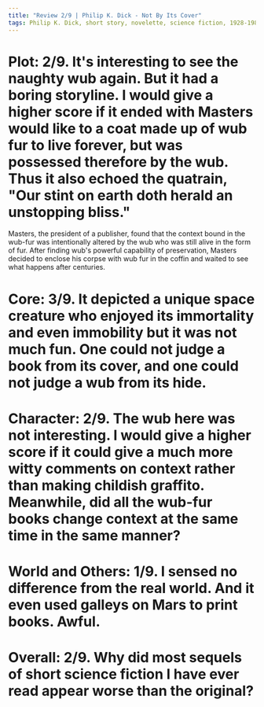 ```yaml
---
title: "Review 2/9 | Philip K. Dick - Not By Its Cover"
tags: Philip K. Dick, short story, novelette, science fiction, 1928-1982, 1952
---
```


# Plot: 2/9. It's interesting to see the naughty wub again. But it had a boring storyline. I would give a higher score if it ended with Masters would like to a coat made up of wub fur to live forever, but was possessed therefore by the wub. Thus it also echoed the quatrain, "Our stint on earth doth herald an unstopping bliss."
Masters, the president of a publisher, found that the context bound in the wub-fur was intentionally altered by the wub who was still alive in the form of fur. After finding wub's powerful capability of preservation, Masters decided to enclose his corpse with wub fur in the coffin and waited to see what happens after centuries.

# Core: 3/9. It depicted a unique space creature who enjoyed its immortality and even immobility but it was not much fun. One could not judge a book from its cover, and one could not judge a wub from its hide.

# Character: 2/9. The wub here was not interesting. I would give a higher score if it could give a much more witty comments on context rather than making childish graffito. Meanwhile, did all the wub-fur books change context at the same time in the same manner?

# World and Others: 1/9. I sensed no difference from the real world. And it even used galleys on Mars to print books. Awful.



# Overall: 2/9. Why did most sequels of short science fiction I have ever read appear worse than the original?
